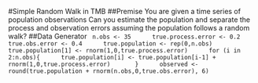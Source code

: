 #Simple Random Walk in TMB
##Premise
You are given a time series of population observations
Can you estimate the population and separate the process and observation errors assuming the population follows a random walk?
##Data Generator
` 
   n.obs <- 35     
   true.process.error <- 0.2     
  true.obs.error <- 0.4     
  true.population <- rep(0,n.obs)     
  true.population[1] <- rnorm(1,0,true.process.error)     
  for (i in 2:n.obs){     
    true.population[i] <- true.population[i-1] + rnorm(1,0,true.process.error)      
  }     
  observed <- round(true.population + rnorm(n.obs,0,true.obs.error), 6)     
`

